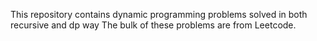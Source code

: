 This repository contains dynamic programming problems solved in both recursive and dp way
The bulk of these problems are from Leetcode.